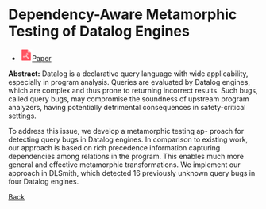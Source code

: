 # Dependency-Aware Metamorphic Testing of Datalog Engines

* <img src="../../icons/pdf.png" width="24px">[Paper](./Dependency-Aware_Metamorphic_Testing_of_Datalog_Engines.pdf)

**Abstract:** Datalog is a declarative query language with wide applicability, especially in program analysis. Queries are evaluated by Datalog engines, which are complex and thus prone to returning incorrect results. Such bugs, called query bugs, may compromise the soundness of upstream program analyzers, having potentially detrimental consequences in safety-critical settings.

To address this issue, we develop a metamorphic testing ap- proach for detecting query bugs in Datalog engines. In comparison to existing work, our approach is based on rich precedence information capturing dependencies among relations in the program. This enables much more general and effective metamorphic transformations. We implement our approach in DLSmith, which detected 16 previously unknown query bugs in four Datalog engines.

[Back](../../README.md)